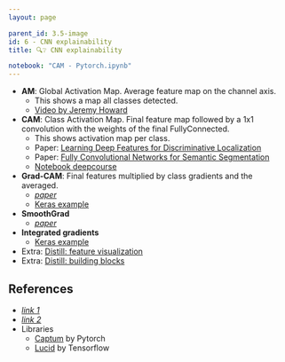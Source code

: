 ```yaml
---
layout: page

parent_id: 3.5-image
id: 6 - CNN explainability
title: 🔍❔ CNN explainability

notebook: "CAM - Pytorch.ipynb"
---
```



- **AM**: Global Activation Map. Average feature map on the channel axis.
  - This shows a map all classes detected.
  - [Video by Jeremy Howard](https://youtu.be/hkBa9pU-H48?t=6005)
- **CAM**: Class Activation Map. Final feature map followed by a 1x1 convolution with the weights of the final FullyConnected.
  - This shows activation map per class.
  - Paper: [Learning Deep Features for Discriminative Localization](https://arxiv.org/abs/1512.04150)
  - Paper: [Fully Convolutional Networks for Semantic Segmentation](https://arxiv.org/abs/1411.4038)
  - [Notebook deepcourse](https://colab.research.google.com/drive/1ExOslncMdmGd3ya2hG5TXYIuShNoe2HK?usp=sharing#scrollTo=IV0MYPR_eoRE)  
- **Grad-CAM**: Final features multiplied by class gradients and the averaged.
  - [*paper*](https://arxiv.org/abs/1610.02391)
  - [Keras example](https://keras.io/examples/vision/grad_cam)
- **SmoothGrad**
  - [*paper*](https://arxiv.org/abs/1706.03825)
- **Integrated gradients**
  - [Keras example](https://keras.io/examples/vision/integrated_gradients)
- Extra: [Distill: feature visualization](https://distill.pub/2017/feature-visualization)
- Extra: [Distill: building blocks](https://distill.pub/2018/building-blocks)

## References
- [*link 1*](https://github.com/utkuozbulak/pytorch-cnn-visualizations)
- [*link 2*](https://ramprs.github.io/2017/01/21/Grad-CAM-Making-Off-the-Shelf-Deep-Models-Transparent-through-Visual-Explanations.html)
- Libraries
  - [Captum](https://www.captum.ai) by Pytorch
  - [Lucid](https://github.com/tensorflow/lucid) by Tensorflow